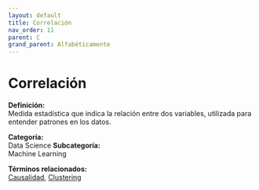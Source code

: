 ```yaml
---
layout: default
title: Correlación
nav_order: 11
parent: C
grand_parent: Alfabéticamente
---
```


# Correlación

**Definición:**  
Medida estadística que indica la relación entre dos variables, utilizada para entender patrones en los datos.

**Categoría:**  
Data Science 
**Subcategoría:**  
Machine Learning

**Términos relacionados:**  
[Causalidad](https://maleniski.github.io/diccionario-angl-tec-mx/docs/alfabeticamente/C/causalidad.html), [Clustering](https://maleniski.github.io/diccionario-angl-tec-mx/docs/alfabeticamente/C/clustering.html)
